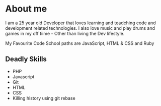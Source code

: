 About me
======

I am a 25 year old Developer that loves learning and teadching code and development related technologies.
I also love music and play drums and games in my off tiime - Other than living the Dev lifestyle.

My Favourite Code School paths are JavaScript, HTML & CSS and Ruby

Deadly Skills
-------------------

* PHP
* Javascript
* Git
* HTML
* CSS
* Killing history using git rebase